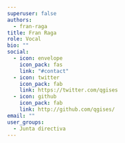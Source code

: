 ```yaml
---
superuser: false
authors:
  - fran-raga
title: Fran Raga
role: Vocal
bio: ""
social:
  - icon: envelope
    icon_pack: fas
    link: "#contact"
  - icon: twitter
    icon_pack: fab
    link: https://twitter.com/qgises
  - icon: github
    icon_pack: fab
    link: http://github.com/qgises/
email: ""
user_groups:
  - Junta directiva
---
```

